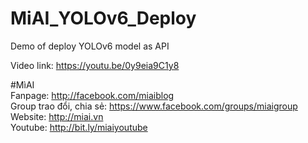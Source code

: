 # MiAI_YOLOv6_Deploy
Demo of deploy YOLOv6 model as API

Video link:  https://youtu.be/0y9eia9C1y8

#MìAI <br>
Fanpage: http://facebook.com/miaiblog<br>
Group trao đổi, chia sẻ: https://www.facebook.com/groups/miaigroup<br>
Website: http://miai.vn<br>
Youtube: http://bit.ly/miaiyoutube<br>

